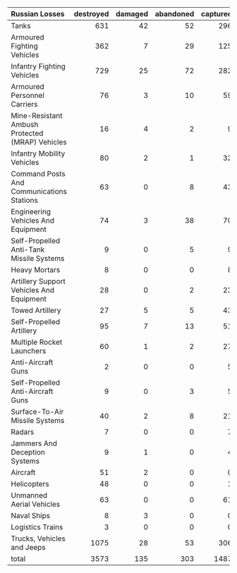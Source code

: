 | Russian Losses                                   |   destroyed |   damaged |   abandoned |   captured |   total |
|:-------------------------------------------------|------------:|----------:|------------:|-----------:|--------:|
| Tanks                                            |         631 |        42 |          52 |        296 |    1021 |
| Armoured Fighting Vehicles                       |         362 |         7 |          29 |        125 |     523 |
| Infantry Fighting Vehicles                       |         729 |        25 |          72 |        282 |    1108 |
| Armoured Personnel Carriers                      |          76 |         3 |          10 |         59 |     148 |
| Mine-Resistant Ambush Protected  (MRAP) Vehicles |          16 |         4 |           2 |          9 |      31 |
| Infantry Mobility Vehicles                       |          80 |         2 |           1 |         32 |     115 |
| Command Posts And Communications Stations        |          63 |         0 |           8 |         43 |     114 |
| Engineering Vehicles And Equipment               |          74 |         3 |          38 |         70 |     185 |
| Self-Propelled Anti-Tank Missile Systems         |           9 |         0 |           5 |          9 |      23 |
| Heavy Mortars                                    |           8 |         0 |           0 |          8 |      16 |
| Artillery Support Vehicles And Equipment         |          28 |         0 |           2 |         23 |      53 |
| Towed Artillery                                  |          27 |         5 |           5 |         43 |      80 |
| Self-Propelled Artillery                         |          95 |         7 |          13 |         51 |     166 |
| Multiple Rocket Launchers                        |          60 |         1 |           2 |         27 |      90 |
| Anti-Aircraft Guns                               |           2 |         0 |           0 |          5 |       7 |
| Self-Propelled Anti-Aircraft Guns                |           9 |         0 |           3 |          5 |      17 |
| Surface-To-Air Missile Systems                   |          40 |         2 |           8 |         21 |      71 |
| Radars                                           |           7 |         0 |           0 |          7 |      14 |
| Jammers And Deception Systems                    |           9 |         1 |           0 |          4 |      14 |
| Aircraft                                         |          51 |         2 |           0 |          0 |      53 |
| Helicopters                                      |          48 |         0 |           0 |          1 |      49 |
| Unmanned Aerial Vehicles                         |          63 |         0 |           0 |         61 |     124 |
| Naval Ships                                      |           8 |         3 |           0 |          0 |      11 |
| Logistics Trains                                 |           3 |         0 |           0 |          0 |       3 |
| Trucks, Vehicles and Jeeps                       |        1075 |        28 |          53 |        306 |    1462 |
| total                                            |        3573 |       135 |         303 |       1487 |    5498 |